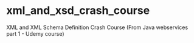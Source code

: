 # xml_and_xsd_crash_course
XML and XML Schema Definition Crash Course (From Java webservices part 1 - Udemy course)
